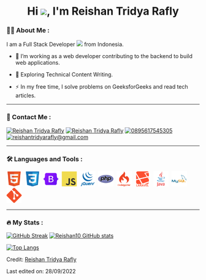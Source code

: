 <div id="header" align="center">
<!--   <img src="https://media.giphy.com/media/M9gbBd9nbDrOTu1Mqx/giphy.gif" width="100"/> -->
  <h1 align="center">Hi <img src="https://media.giphy.com/media/hvRJCLFzcasrR4ia7z/giphy.gif" width="35">, I'm Reishan Tridya Rafly</h1>
</div>

<!-- <div id="badges" align="center">
  <a href="your-linkedin-URL">
    <img src="https://img.shields.io/badge/LinkedIn-blue?style=for-the-badge&logo=linkedin&logoColor=white" alt="LinkedIn Badge"/>
  </a>
  <a href="your-youtube-URL">
    <img src="https://img.shields.io/badge/Instagram-E4405F?style=for-the-badge&logo=instagram&logoColor=white" alt="Instagram Badge"/>
  </a>
  <a href="your-twitter-URL">
    <img src="https://img.shields.io/badge/Facebook-1877F2?style=for-the-badge&logo=facebook&logoColor=white" alt="Facebook Badge"/>
  </a>
</div> -->

### :woman_technologist: About Me :

I am a Full Stack Developer <img src="https://media.giphy.com/media/WUlplcMpOCEmTGBtBW/giphy.gif" width="30"> from Indonesia.

- :telescope: I’m working as a web developer contributing to the backend to build web applications.

- :seedling: Exploring Technical Content Writing.

- :zap: In my free time, I solve problems on GeeksforGeeks and read tech articles.

<!-- - :mailbox:How to reach me: [![Linkedin Badge](https://img.shields.io/badge/-kakbar-blue?style=flat&logo=Linkedin&logoColor=white)](your-linkedin-url) -->

---

### 📇 Contact Me :

[![Reishan Tridya Rafly](https://img.icons8.com/fluency/48/000000/instagram-new.png "Reishan Tridya Rafly")](https://www.instagram.com/reishan.rafly/) 
[![Reishan Tridya Rafly](https://img.icons8.com/fluency/48/000000/facebook.png "Reishan Tridya Rafly")](https://www.facebook.com/reishan.rafly)
[![0895617545305](https://img.icons8.com/fluency/48/000000/phone-disconnected.png "0895617545305")](https://wa.me/62895617545305) 
[![reishantridyarafly@gmail.com](https://img.icons8.com/fluency/48/000000/apple-mail.png "reishantridyarafly@gmail.com")](https://mail.google.com/mail/u/0/?view=cm&tf=1&fs=1&to=reishantridyarafly@gmail.com)
<!-- [![@Reishan10](https://img.icons8.com/fluency/48/000000/linkedin.png "@anushka_wije")](https://twitter.com/anushka_wije)  -->

---
### :hammer_and_wrench: Languages and Tools :

<div>
  <img src="https://github.com/devicons/devicon/blob/master/icons/html5/html5-original.svg" title="HTML5" alt="HTML" width="40" height="40"/>&nbsp;
  <img src="https://github.com/devicons/devicon/blob/master/icons/css3/css3-original.svg" title="CSS" alt="CSS" width="40" height="40"/>&nbsp;
  <img src="https://github.com/devicons/devicon/blob/master/icons/bootstrap/bootstrap-original.svg" title="Bootstrap" alt="Bootstrap" width="40" height="40"/>&nbsp;
  <img src="https://github.com/devicons/devicon/blob/master/icons/javascript/javascript-original.svg" title="JavaScript" alt="JavaScript" width="40" height="40"/>&nbsp;
  <img src="https://github.com/devicons/devicon/blob/master/icons/jquery/jquery-plain-wordmark.svg" title="Jquery" alt="Jquery" width="40" height="40"/>&nbsp;
  <img src="https://github.com/devicons/devicon/blob/master/icons/php/php-original.svg" title="PHP" alt="PHP" width="40" height="40"/>&nbsp;
  <img src="https://github.com/devicons/devicon/blob/master/icons/codeigniter/codeigniter-plain-wordmark.svg" title="Codeigniter" alt="Codeigniter" width="40" height="40"/>&nbsp;
  <img src="https://github.com/devicons/devicon/blob/master/icons/laravel/laravel-plain-wordmark.svg" title="Laravel" alt="Laravel" width="40" height="40"/>&nbsp;
  <img src="https://github.com/devicons/devicon/blob/master/icons/java/java-original-wordmark.svg" title="Java" alt="Java" width="40" height="40"/>&nbsp;
  <img src="https://github.com/devicons/devicon/blob/master/icons/mysql/mysql-original-wordmark.svg" title="MySQL"  alt="MySQL" width="40" height="40"/>&nbsp;
  <img src="https://github.com/devicons/devicon/blob/master/icons/git/git-original.svg" title="Git"  alt="Git" width="40" height="40"/>&nbsp;
</div>

---

### :fire: My Stats :

[![GitHub Streak](https://streak-stats.demolab.com?user=Reishan10&theme=radical&border_radius=4.6&date_format=j%20M%5B%20Y%5D)](https://git.io/streak-stats)
[![Reishan10 GitHub stats](https://github-readme-stats.vercel.app/api?username=Reishan10&theme=radical)](https://github.com/Reishan10/github-readme-stats)

[![Top Langs](https://github-readme-stats.vercel.app/api/top-langs/?username=Reishan10&layout=compact&theme=radical)](https://github.com/anuraghazra/github-readme-stats)

Credit: [Reishan Tridya Rafly](https://github.com/Reishan10)

Last edited on: 28/09/2022

<!--
**Reishan10/Reishan10** is a ✨ _special_ ✨ repository because its `README.md` (this file) appears on your GitHub profile.

Here are some ideas to get you started:

- 🔭 I’m currently working on ...
- 🌱 I’m currently learning ...
- 👯 I’m looking to collaborate on ...
- 🤔 I’m looking for help with ...
- 💬 Ask me about ...
- 📫 How to reach me: ...
- 😄 Pronouns: ...
- ⚡ Fun fact: ...
-->
